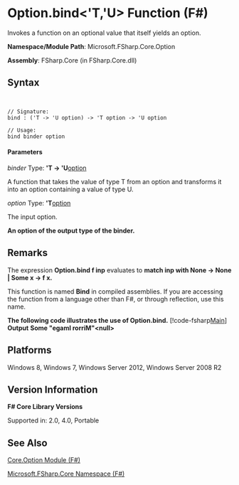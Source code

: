 # Option.bind<'T,'U> Function (F#)

Invokes a function on an optional value that itself yields an option.

**Namespace/Module Path**: Microsoft.FSharp.Core.Option

**Assembly**: FSharp.Core (in FSharp.Core.dll)


## Syntax


```


// Signature:
bind : ('T -> 'U option) -> 'T option -> 'U option

// Usage:
bind binder option

```



#### Parameters
*binder*
Type: **'T -&gt; 'U**[option](http://msdn.microsoft.com/en-us/library/b08add48-34bf-4410-80a1-ef6a8daddc58)


A function that takes the value of type T from an option and transforms it into an option containing a value of type U.


*option*
Type: **'T**[option](http://msdn.microsoft.com/en-us/library/b08add48-34bf-4410-80a1-ef6a8daddc58)


The input option.



**An option of the output type of the binder.**
## Remarks
The expression **Option.bind f inp** evaluates to **match inp with None -&gt; None | Some x -&gt; f x.**

This function is named **Bind** in compiled assemblies. If you are accessing the function from a language other than F#, or through reflection, use this name.

**The following code illustrates the use of Option.bind.**
[!code-fsharp[Main](snippets/fsoptions/snippet1.fs)]
**Output**
**Some "egamI rorriM"&lt;null&gt;**
## Platforms
Windows 8, Windows 7, Windows Server 2012, Windows Server 2008 R2


## Version Information
**F# Core Library Versions**

Supported in: 2.0, 4.0, Portable




## See Also
[Core.Option Module &#40;F&#35;&#41;](Core.Option-Module-%28FSharp%29.md)

[Microsoft.FSharp.Core Namespace &#40;F&#35;&#41;](Microsoft.FSharp.Core-Namespace-%28FSharp%29.md)

